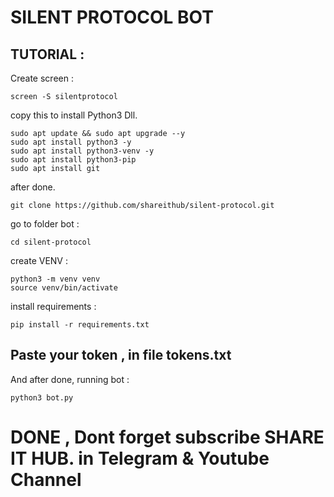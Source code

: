 # SILENT PROTOCOL BOT

## TUTORIAL : ##

Create screen :
```
screen -S silentprotocol
```

copy this to install Python3 Dll.
```
sudo apt update && sudo apt upgrade --y
sudo apt install python3 -y
sudo apt install python3-venv -y
sudo apt install python3-pip
sudo apt install git
```

after done.
```
git clone https://github.com/shareithub/silent-protocol.git
```
go to folder bot :
```
cd silent-protocol
```

create VENV :
```
python3 -m venv venv
source venv/bin/activate
```

install requirements :
```
pip install -r requirements.txt
```

## Paste your token , in file tokens.txt ##

And after done, running bot :
```
python3 bot.py
```

# DONE , Dont forget subscribe SHARE IT HUB. in Telegram & Youtube Channel
